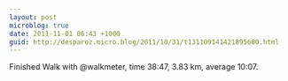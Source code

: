 ```yaml
---
layout: post
microblog: true
date: 2011-11-01 06:43 +1000
guid: http://desparoz.micro.blog/2011/10/31/t131109141421895680.html
---
```

Finished Walk with @walkmeter, time 38:47, 3.83 km, average 10:07.
